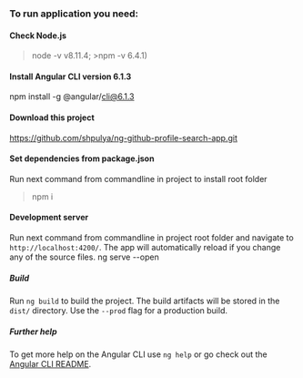 ### To run application you need:

#### Check Node.js 

>node -v  v8.11.4;   >npm -v   6.4.1)

#### Install Angular CLI version 6.1.3

npm install -g @angular/cli@6.1.3

#### Download this project 

https://github.com/shpulya/ng-github-profile-search-app.git

#### Set dependencies from package.json

Run next command from commandline in project to install root folder
>npm i

#### Development server

Run next command from commandline in project root folder and navigate to `http://localhost:4200/`. The app will automatically reload if you change any of the source files.
ng serve --open

##### Build

Run `ng build` to build the project. The build artifacts will be stored in the `dist/` directory. Use the `--prod` flag for a production build.

##### Further help

To get more help on the Angular CLI use `ng help` or go check out the [Angular CLI README](https://github.com/angular/angular-cli/blob/master/README.md).
